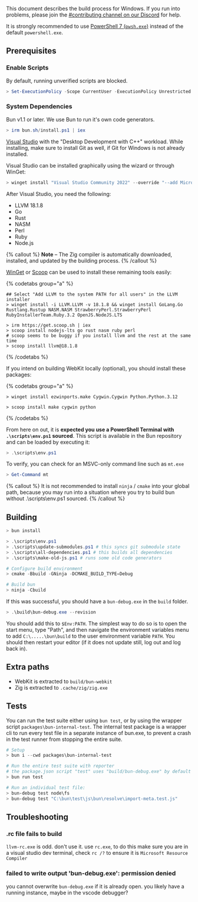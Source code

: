 This document describes the build process for Windows. If you run into problems, please join the [#contributing channel on our Discord](http://bun.sh/discord) for help.

It is strongly recommended to use [PowerShell 7 (`pwsh.exe`)](https://learn.microsoft.com/en-us/powershell/scripting/install/installing-powershell-on-windows?view=powershell-7.4) instead of the default `powershell.exe`.

## Prerequisites

<!--
{% details summary="Extra notes for Bun Core Team Members" %}

Here are the extra steps I ran on my fresh windows machine (some of these are a little opinionated)

- Change user to a local account (set username to `window` and 'bun!')
- Set Windows Terminal as default terminal
- Install latest version of Powershell
- Display scale to 100%
- Remove McAfee and enable Windows Defender (default antivirus, does not nag you)
- Install Software
  - OpenSSH server (run these in an elevated terminal)
    - `Add-WindowsCapability -Online -Name OpenSSH.Client~~~~0.0.1.0`
    - `Add-WindowsCapability -Online -Name OpenSSH.Server~~~~0.0.1.0`
    - `Start-Service sshd`
    - `Set-Service -Name sshd -StartupType 'Automatic'`
    - `New-ItemProperty -Path "HKLM:\SOFTWARE\OpenSSH" -Name DefaultShell -Value "C:\Program Files\PowerShell\7\pwsh.exe" -PropertyType String -Force`
    - Configure in `C:\ProgramData\ssh`
    - Add ssh keys (in ProgramData because it is an admin account)
  - Tailscale (login with GitHub so it joins the team tailnet)
  - Visual Studio Code
- Configure `git`
  - `git config user.name "your name"`
  - `git config user.email "your@email"`
- Disable sleep mode and the lid switch by going to "Power Options" and configuring everything there.

I recommend using VSCode through SSH instead of Tunnels or the Tailscale extension, it seems to be more reliable.

{% /details %} -->

### Enable Scripts

By default, running unverified scripts are blocked.

```ps1
> Set-ExecutionPolicy -Scope CurrentUser -ExecutionPolicy Unrestricted
```

### System Dependencies

Bun v1.1 or later. We use Bun to run it's own code generators.

```ps1
> irm bun.sh/install.ps1 | iex
```

[Visual Studio](https://visualstudio.microsoft.com) with the "Desktop Development with C++" workload. While installing, make sure to install Git as well, if Git for Windows is not already installed.

Visual Studio can be installed graphically using the wizard or through WinGet:

```ps1
> winget install "Visual Studio Community 2022" --override "--add Microsoft.VisualStudio.Workload.NativeDesktop Microsoft.VisualStudio.Component.Git " -s msstore
```

After Visual Studio, you need the following:

- LLVM 18.1.8
- Go
- Rust
- NASM
- Perl
- Ruby
- Node.js

{% callout %}
**Note** – The Zig compiler is automatically downloaded, installed, and updated by the building process.
{% /callout %}

[WinGet](https://learn.microsoft.com/windows/package-manager/winget) or [Scoop](https://scoop.sh) can be used to install these remaining tools easily:

{% codetabs group="a" %}

```ps1#WinGet
## Select "Add LLVM to the system PATH for all users" in the LLVM installer
> winget install -i LLVM.LLVM -v 18.1.8 && winget install GoLang.Go Rustlang.Rustup NASM.NASM StrawberryPerl.StrawberryPerl RubyInstallerTeam.Ruby.3.2 OpenJS.NodeJS.LTS
```

```ps1#Scoop
> irm https://get.scoop.sh | iex
> scoop install nodejs-lts go rust nasm ruby perl
# scoop seems to be buggy if you install llvm and the rest at the same time
> scoop install llvm@18.1.8
```

{% /codetabs %}

If you intend on building WebKit locally (optional), you should install these packages:

{% codetabs group="a" %}

```ps1#WinGet
> winget install ezwinports.make Cygwin.Cygwin Python.Python.3.12
```

```ps1#Scoop
> scoop install make cygwin python
```

{% /codetabs %}

From here on out, it is **expected you use a PowerShell Terminal with `.\scripts\env.ps1` sourced**. This script is available in the Bun repository and can be loaded by executing it:

```ps1
> .\scripts\env.ps1
```

To verify, you can check for an MSVC-only command line such as `mt.exe`

```ps1
> Get-Command mt
```

{% callout %}
It is not recommended to install `ninja` / `cmake` into your global path, because you may run into a situation where you try to build bun without .\scripts\env.ps1 sourced.
{% /callout %}

## Building

```ps1
> bun install

> .\scripts\env.ps1
> .\scripts\update-submodules.ps1 # this syncs git submodule state
> .\scripts\all-dependencies.ps1 # this builds all dependencies
> .\scripts\make-old-js.ps1 # runs some old code generators

# Configure build environment
> cmake -Bbuild -GNinja -DCMAKE_BUILD_TYPE=Debug

# Build bun
> ninja -Cbuild
```

If this was successful, you should have a `bun-debug.exe` in the `build` folder.

```ps1
> .\build\bun-debug.exe --revision
```

You should add this to `$Env:PATH`. The simplest way to do so is to open the start menu, type "Path", and then navigate the environment variables menu to add `C:\.....\bun\build` to the user environment variable `PATH`. You should then restart your editor (if it does not update still, log out and log back in).

## Extra paths

- WebKit is extracted to `build/bun-webkit`
- Zig is extracted to `.cache/zig/zig.exe`

## Tests

You can run the test suite either using `bun test`, or by using the wrapper script `packages\bun-internal-test`. The internal test package is a wrapper cli to run every test file in a separate instance of bun.exe, to prevent a crash in the test runner from stopping the entire suite.

```ps1
# Setup
> bun i --cwd packages\bun-internal-test

# Run the entire test suite with reporter
# the package.json script "test" uses "build/bun-debug.exe" by default
> bun run test

# Run an individual test file:
> bun-debug test node\fs
> bun-debug test "C:\bun\test\js\bun\resolve\import-meta.test.js"
```

## Troubleshooting

### .rc file fails to build

`llvm-rc.exe` is odd. don't use it. use `rc.exe`, to do this make sure you are in a visual studio dev terminal, check `rc /?` to ensure it is `Microsoft Resource Compiler`

### failed to write output 'bun-debug.exe': permission denied

you cannot overwrite `bun-debug.exe` if it is already open. you likely have a running instance, maybe in the vscode debugger?
